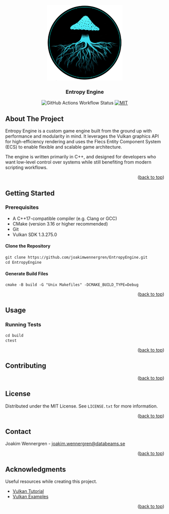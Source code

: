 <a id="readme-top"></a>

<!-- PROJECT LOGO -->
<br />
<div align="center">
  <a href="https://github.com/joakimwennergren/EntropyEngine">
    <img src="https://github.com/joakimwennergren/EntropyEngine/blob/main/.github/images/entropy.png" alt="Logo" width="240" height="240">
  </a>
<h3>Entropy Engine</h3>

![GitHub Actions Workflow Status](https://img.shields.io/github/actions/workflow/status/joakimwennergren/EntropyEngine/cmake-multi-platform.yml?branch=main&style=for-the-badge)
[![MIT](https://img.shields.io/badge/license-MIT-blue.svg?style=for-the-badge)](https://github.com/joakimwennergren/EntropyEngine/blob/main/LICENSE.txt)
</div>

<!-- ABOUT THE PROJECT -->

## About The Project

Entropy Engine is a custom game engine built from the ground up with performance and modularity in mind. It leverages the Vulkan graphics API for high-efficiency rendering and uses the Flecs Entity Component System (ECS) to enable flexible and scalable game architecture.

The engine is written primarily in C++, and designed for developers who want low-level control over systems while still benefiting from modern scripting workflows.

<p align="right">(<a href="#readme-top">back to top</a>)</p>

## Getting Started

### Prerequisites
* A C++17-compatible compiler (e.g. Clang or GCC)
* CMake (version 3.16 or higher recommended)
* Git
* Vulkan SDK 1.3.275.0

#### Clone the Repository
```console
git clone https://github.com/joakimwennergren/EntropyEngine.git
cd EntropyEngine
```
#### Generate Build Files
```console
cmake -B build -G "Unix Makefiles" -DCMAKE_BUILD_TYPE=Debug
```

<p align="right">(<a href="#readme-top">back to top</a>)</p>

<!-- USAGE EXAMPLES -->

## Usage

### Running Tests
```console
cd build
ctest
```

<p align="right">(<a href="#readme-top">back to top</a>)</p>

<!-- CONTRIBUTING -->

## Contributing

<p align="right">(<a href="#readme-top">back to top</a>)</p>

<!-- LICENSE -->

## License

Distributed under the MIT License. See `LICENSE.txt` for more information.

<p align="right">(<a href="#readme-top">back to top</a>)</p>

<!-- CONTACT -->

## Contact

Joakim Wennergren - joakim.wennergren@databeams.se

<p align="right">(<a href="#readme-top">back to top</a>)</p>

<!-- ACKNOWLEDGMENTS -->

## Acknowledgments

Useful resources while creating this project.

* [Vulkan Tutorial](https://vulkan-tutorial.com/)
* [Vulkan Examples](https://github.com/SaschaWillems/Vulkan)

<p align="right">(<a href="#readme-top">back to top</a>)</p>
